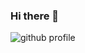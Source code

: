### Hi there 👋
![github profile](https://github.com/agrim92/agrim92/assets/68190624/b1eedaf9-fee6-4569-bca9-93e60028c56a)


<!--
**agrim92/agrim92** is a ✨ _special_ ✨ repository because its `README.md` (this file) appears on your GitHub profile.

Here are some ideas to get you started:

- 🔭 I’m currently working on ...
- 🌱 I’m currently learning ...
- 👯 I’m looking to collaborate on ...
- 🤔 I’m looking for help with ...
- 💬 Ask me about ...
- 📫 How to reach me: ...
- 😄 Pronouns: ...
- ⚡ Fun fact: ...
-->
